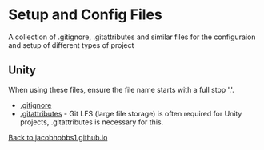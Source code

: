 # Setup and Config Files
A collection of .gitignore, .gitattributes and similar files for the configuraion and setup of different types of project

## Unity

When using these files, ensure the file name starts with a full stop '.'.
- [.gitignore](/Unity/gitignore)
- [.gitattributes](/Unity/gitattributes) - Git LFS (large file storage) is often required for Unity projects, .gitattributes is necessary for this. 


[Back to jacobhobbs1.github.io](https://jacobhobbs1.github.io)
